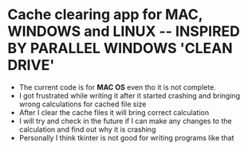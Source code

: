 # Cache clearing app for MAC, WINDOWS and LINUX -- INSPIRED BY PARALLEL WINDOWS 'CLEAN DRIVE'

- The current code is for **MAC OS** even tho it is not complete.
- I got frustrated while writing it after it started crashing and bringing wrong calculations for cached file size
- After I clear the cache files it will bring correct calculation
- I will try and check in the future if I can make any changes to the calculation and find out why it is crashing
- Personally I think tkinter is not good for writing programs like that
